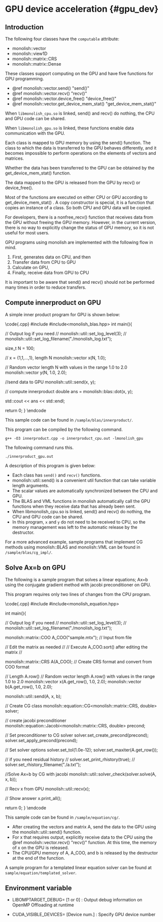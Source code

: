 # GPU device acceleration {#gpu_dev}

## Introduction
The following four classes have the `computable` attribute:
- monolish::vector
- monolish::view1D
- monolish::matrix::CRS
- monolish::matrix::Dense

These classes support computing on the GPU and have five functions for GPU programming.
- @ref monolish::vector.send() "send()"
- @ref monolish::vector.recv() "recv()"
- @ref monolish::vector.device_free() "device_free()"
- @ref monolish::vector.get_device_mem_stat() "get_device_mem_stat()"

When `libmonolish_cpu.so` is linked, send() and recv() do nothing, the CPU and GPU code can be shared.

When `libmonolish_gpu.so` is linked, these functions enable data communication with the GPU.

Each class is mapped to GPU memory by using the send() function.
The class to which the data is transferred to the GPU behaves differently, and it becomes impossible to perform operations on the elements of vectors and matrices.

Whether the data has been transferred to the GPU can be obtained by the get\_device\_mem\_stat() function.

The data mapped to the GPU is released from the GPU by recv() or device\_free().

Most of the functions are executed on either CPU or GPU according to get\_device\_mem\_stat() .
A copy constructor is special, it is a function that copies an instance of a class. So both CPU and GPU data will be copied.

For developers, there is a nonfree\_recv() function that receives data from the GPU without freeing the GPU memory.
However, in the current version, there is no way to explicitly change the status of GPU memory, so it is not useful for most users.

GPU programs using monolish are implemented with the following flow in mind.
1. First, generates data on CPU, and then
2. Transfer data from CPU to GPU
3. Calculate on GPU,
4. Finally, receive data from GPU to CPU

It is important to be aware that send() and recv() should not be performed many times in order to reduce transfers.

## Compute innerproduct on GPU
A simple inner product program for GPU is shown below:

\code{.cpp}
#include<iostream>
#include<monolish_blas.hpp>
int main(){

  // Output log if you need
  // monolish::util::set_log_level(3);
  // monolish::util::set_log_filename("./monolish_log.txt");

  size_t N = 100;

  // x = {1,1,...,1}, length N
  monolish::vector<double> x(N, 1.0); 

  // Random vector length N with values in the range 1.0 to 2.0
  monolish::vector<double> y(N, 1.0, 2.0); 

  //send data to GPU
  monolish::util::send(x, y); 

  // compute innerproduct
  double ans = monolish::blas::dot(x, y); 

  std::cout << ans << std::endl;

  return 0;
}
\endcode

This sample code can be found in `/sample/blas/innerproduct/`.

This program can be compiled by the following command.
```
g++ -O3 innerproduct.cpp -o innerproduct_cpu.out -lmonolish_gpu
```

The following command runs this.
``` 
./innerproduct_gpu.out
```

A description of this program is given below:
- Each class has `send()` and `recv()` functions.
- monolish::util::send() is a convenient util function that can take variable length arguments.
- The scalar values are automatically synchronized between the CPU and GPU.
- The BLAS and VML functions in monolish automatically call the GPU functions when they receive data that has already been sent.
- When libmonolish\_cpu.so is linked, send() and recv() do nothing, the CPU and GPU code can be shared.
- In this program, `x` and `y` do not need to be received to CPU, so the memory management was left to the automatic release by the destructor.

For a more advanced example, sample programs that implement CG methods using monolish::BLAS and monolish::VML can be found in `/sample/blas/cg_impl/`.

## Solve Ax=b on GPU
The following is a sample program that solves a linear equations; Ax=b using the conjugate gradient method with jacobi preconditioner on GPU.

This program requires only two lines of changes from the CPU program.

\code{.cpp}
#include<iostream>
#include<monolish_equation.hpp>

int main(){

  // Output log if you need
  // monolish::util::set_log_level(3);
  // monolish::util::set_log_filename("./monolish_log.txt");

  monolish::matrix::COO<double> A_COO("sample.mtx"); // Input from file

  // Edit the matrix as needed //
  // Execute A_COO.sort() after editing the matrix //

  monolish::matrix::CRS<double> A(A_COO); // Create CRS format and convert from COO format

  // Length A.row()
  // Random vector length A.row() with values in the range 1.0 to 2.0
  monolish::vector<double> x(A.get_row(), 1.0, 2.0); 
  monolish::vector<double> b(A.get_row(), 1.0, 2.0); 

  monolish::util::send(A, x, b);

  // Create CG class
  monolish::equation::CG<monolish::matrix::CRS<double>, double> solver; 

  // create jacobi preconditioner
  monolish::equation::Jacobi<monolish::matrix::CRS<double>, double> precond; 

  // Set preconditioner to CG solver
  solver.set_create_precond(precond); 
  solver.set_apply_precond(precond);

  // Set solver options
  solver.set_tol(1.0e-12);
  solver.set_maxiter(A.get_row()); 

  // if you need residual history
  // solver.set_print_rhistory(true);
  // solver.set_rhistory_filename("./a.txt");

  //Solve Ax=b by CG with jacobi
  monolish::util::solver_check(solver.solve(A, x, b)); 

  // Recv x from GPU
  monolish::util::recv(x);

  // Show answer
  x.print_all();
  
  return 0;
}
\endcode

This sample code can be found in `/sample/equation/cg/`.

- After creating the vectors and matrix A, send the data to the GPU using the monolish::util::send() function.
- For x that requires output, explicitly receive data to the CPU using the @ref monolish::vector.recv() "recv()" function. At this time, the memory of x on the GPU is released.
- The CPU/GPU memory of A, A_COO, and b is released by the destructor at the end of the function.

A sample program for a templated linear equation solver can be found at `sample/equation/templated_solver`.

## Environment variable
- LIBOMPTARGET\_DEBUG= [1 or 0] : Output debug information on OpenMP Offloading at runtime

- CUDA\_VISIBLE\_DEVICES= [Device num.] : Specify GPU device number

